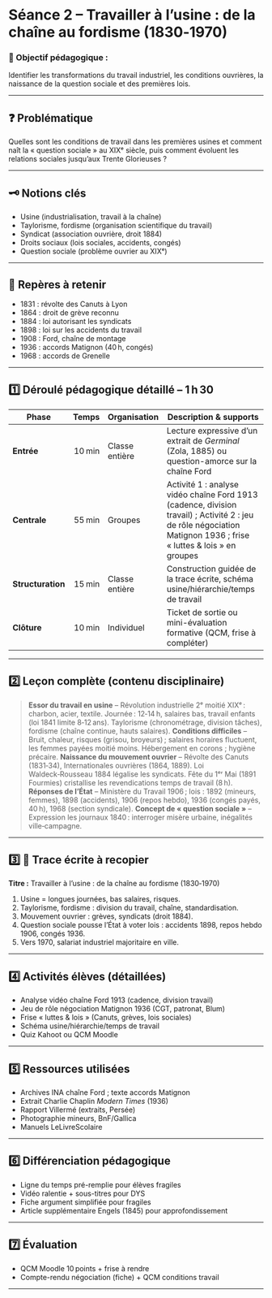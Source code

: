 # Séance 2 – Travailler à l’usine : de la chaîne au fordisme (1830‑1970)

### 🎯 Objectif pédagogique :

Identifier les transformations du travail industriel, les conditions ouvrières, la naissance de la question sociale et des premières lois.

---

## ❓ Problématique

Quelles sont les conditions de travail dans les premières usines et comment naît la « question sociale » au XIXᵉ siècle, puis comment évoluent les relations sociales jusqu’aux Trente Glorieuses ?

---

## 🗝️ Notions clés

- Usine (industrialisation, travail à la chaîne)
- Taylorisme, fordisme (organisation scientifique du travail)
- Syndicat (association ouvrière, droit 1884)
- Droits sociaux (lois sociales, accidents, congés)
- Question sociale (problème ouvrier au XIXᵉ)

---

## 📌 Repères à retenir

- 1831 : révolte des Canuts à Lyon
- 1864 : droit de grève reconnu
- 1884 : loi autorisant les syndicats
- 1898 : loi sur les accidents du travail
- 1908 : Ford, chaîne de montage
- 1936 : accords Matignon (40 h, congés)
- 1968 : accords de Grenelle

---

## **1️⃣ Déroulé pédagogique détaillé – 1 h 30**

| Phase             |  Temps | Organisation   | Description & supports                                                                                                                                            |
| ----------------- | -----: | -------------- | ----------------------------------------------------------------------------------------------------------------------------------------------------------------- |
| **Entrée**        | 10 min | Classe entière | Lecture expressive d’un extrait de _Germinal_ (Zola, 1885) ou question-amorce sur la chaîne Ford                                                                  |
| **Centrale**      | 55 min | Groupes        | Activité 1 : analyse vidéo chaîne Ford 1913 (cadence, division travail) ; Activité 2 : jeu de rôle négociation Matignon 1936 ; frise « luttes & lois » en groupes |
| **Structuration** | 15 min | Classe entière | Construction guidée de la trace écrite, schéma usine/hiérarchie/temps de travail                                                                                  |
| **Clôture**       | 10 min | Individuel     | Ticket de sortie ou mini-évaluation formative (QCM, frise à compléter)                                                                                            |

---

## **2️⃣ Leçon complète (contenu disciplinaire)**

> **Essor du travail en usine** – Révolution industrielle 2ᵉ moitié XIXᵉ : charbon, acier, textile. Journée : 12‑14 h, salaires bas, travail enfants (loi 1841 limite 8‑12 ans). Taylorisme (chronométrage, division tâches), fordisme (chaîne continue, hauts salaires).
> **Conditions difficiles** – Bruit, chaleur, risques (grisou, broyeurs) ; salaires horaires fluctuent, les femmes payées moitié moins. Hébergement en corons ; hygiène précaire.
> **Naissance du mouvement ouvrier** – Révolte des Canuts (1831‑34), Internationales ouvrières (1864, 1889). Loi Waldeck‑Rousseau 1884 légalise les syndicats. Fête du 1ᵉʳ Mai (1891 Fourmies) cristallise les revendications temps de travail (8 h).
> **Réponses de l’État** – Ministère du Travail 1906 ; lois : 1892 (mineurs, femmes), 1898 (accidents), 1906 (repos hebdo), 1936 (congés payés, 40 h), 1968 (section syndicale).
> **Concept de « question sociale »** – Expression les journaux 1840 : interroger misère urbaine, inégalités ville‑campagne.

---

## **3️⃣ 📝 Trace écrite à recopier**

**Titre :** Travailler à l’usine : de la chaîne au fordisme (1830‑1970)

1. Usine = longues journées, bas salaires, risques.
2. Taylorisme, fordisme : division du travail, chaîne, standardisation.
3. Mouvement ouvrier : grèves, syndicats (droit 1884).
4. Question sociale pousse l’État à voter lois : accidents 1898, repos hebdo 1906, congés 1936.
5. Vers 1970, salariat industriel majoritaire en ville.

---

## **4️⃣ Activités élèves (détaillées)**

- Analyse vidéo chaîne Ford 1913 (cadence, division travail)
- Jeu de rôle négociation Matignon 1936 (CGT, patronat, Blum)
- Frise « luttes & lois » (Canuts, grèves, lois sociales)
- Schéma usine/hiérarchie/temps de travail
- Quiz Kahoot ou QCM Moodle

---

## **5️⃣ Ressources utilisées**

- Archives INA chaîne Ford ; texte accords Matignon
- Extrait Charlie Chaplin _Modern Times_ (1936)
- Rapport Villermé (extraits, Persée)
- Photographie mineurs, BnF/Gallica
- Manuels LeLivreScolaire

---

## **6️⃣ Différenciation pédagogique**

- Ligne du temps pré-remplie pour élèves fragiles
- Vidéo ralentie + sous-titres pour DYS
- Fiche argument simplifiée pour fragiles
- Article supplémentaire Engels (1845) pour approfondissement

---

## **7️⃣ Évaluation**

- QCM Moodle 10 points + frise à rendre
- Compte-rendu négociation (fiche) + QCM conditions travail

---
